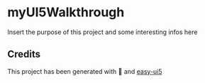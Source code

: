 # myUI5Walkthrough

Insert the purpose of this project and some interesting infos here

## Credits

This project has been generated with 💙 and [easy-ui5](https://github.com/SAP)
